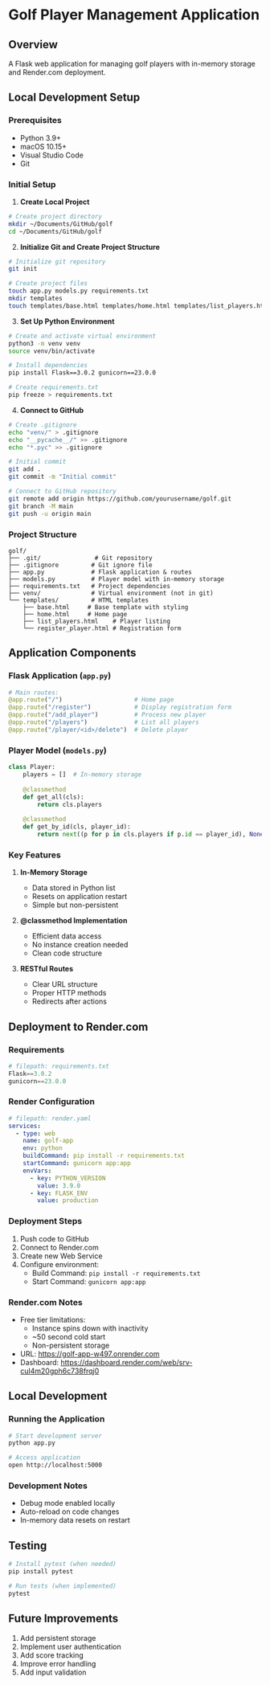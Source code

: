 # Golf Player Management Application

## Overview
A Flask web application for managing golf players with in-memory storage and Render.com deployment.

## Local Development Setup

### Prerequisites
- Python 3.9+
- macOS 10.15+
- Visual Studio Code
- Git

### Initial Setup

1. **Create Local Project**
```bash
# Create project directory
mkdir ~/Documents/GitHub/golf
cd ~/Documents/GitHub/golf
```

2. **Initialize Git and Create Project Structure**
```bash
# Initialize git repository
git init

# Create project files
touch app.py models.py requirements.txt
mkdir templates
touch templates/base.html templates/home.html templates/list_players.html templates.register_player.html
```

3. **Set Up Python Environment**
```bash
# Create and activate virtual environment
python3 -m venv venv
source venv/bin/activate

# Install dependencies
pip install Flask==3.0.2 gunicorn==23.0.0

# Create requirements.txt
pip freeze > requirements.txt
```

4. **Connect to GitHub**
```bash
# Create .gitignore
echo "venv/" > .gitignore
echo "__pycache__/" >> .gitignore
echo "*.pyc" >> .gitignore

# Initial commit
git add .
git commit -m "Initial commit"

# Connect to GitHub repository
git remote add origin https://github.com/yourusername/golf.git
git branch -M main
git push -u origin main
```

### Project Structure
```plaintext
golf/
├── .git/               # Git repository
├── .gitignore         # Git ignore file
├── app.py             # Flask application & routes
├── models.py          # Player model with in-memory storage
├── requirements.txt   # Project dependencies
├── venv/              # Virtual environment (not in git)
└── templates/         # HTML templates
    ├── base.html     # Base template with styling
    ├── home.html     # Home page
    ├── list_players.html    # Player listing
    └── register_player.html # Registration form
```

## Application Components

### Flask Application (`app.py`)
```python
# Main routes:
@app.route("/")                    # Home page
@app.route("/register")            # Display registration form
@app.route("/add_player")          # Process new player
@app.route("/players")             # List all players
@app.route("/player/<id>/delete")  # Delete player
```

### Player Model (`models.py`)
```python
class Player:
    players = []  # In-memory storage
    
    @classmethod
    def get_all(cls):
        return cls.players
    
    @classmethod
    def get_by_id(cls, player_id):
        return next((p for p in cls.players if p.id == player_id), None)
```

### Key Features
1. **In-Memory Storage**
   - Data stored in Python list
   - Resets on application restart
   - Simple but non-persistent

2. **@classmethod Implementation**
   - Efficient data access
   - No instance creation needed
   - Clean code structure

3. **RESTful Routes**
   - Clear URL structure
   - Proper HTTP methods
   - Redirects after actions

## Deployment to Render.com

### Requirements
```python
# filepath: requirements.txt
Flask==3.0.2
gunicorn==23.0.0
```

### Render Configuration
```yaml
# filepath: render.yaml
services:
  - type: web
    name: golf-app
    env: python
    buildCommand: pip install -r requirements.txt
    startCommand: gunicorn app:app
    envVars:
      - key: PYTHON_VERSION
        value: 3.9.0
      - key: FLASK_ENV
        value: production
```

### Deployment Steps
1. Push code to GitHub
2. Connect to Render.com
3. Create new Web Service
4. Configure environment:
   - Build Command: `pip install -r requirements.txt`
   - Start Command: `gunicorn app:app`

### Render.com Notes
- Free tier limitations:
  - Instance spins down with inactivity
  - ~50 second cold start
  - Non-persistent storage
- URL: https://golf-app-w497.onrender.com
- Dashboard: https://dashboard.render.com/web/srv-cul4m20gph6c738frqj0

## Local Development

### Running the Application
```bash
# Start development server
python app.py

# Access application
open http://localhost:5000
```

### Development Notes
- Debug mode enabled locally
- Auto-reload on code changes
- In-memory data resets on restart

## Testing
```bash
# Install pytest (when needed)
pip install pytest

# Run tests (when implemented)
pytest
```

## Future Improvements
1. Add persistent storage
2. Implement user authentication
3. Add score tracking
4. Improve error handling
5. Add input validation